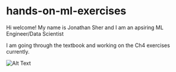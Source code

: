 # hands-on-ml-exercises

Hi welcome! My name is Jonathan Sher and I am an apsiring ML Engineer/Data Scientist

I am going through the textbook and working on the Ch4 exercises currently.

![ Alt Text](https://m.media-amazon.com/images/I/81R5BmGtv-L._AC_UF1000,1000_QL80_.jpg)
